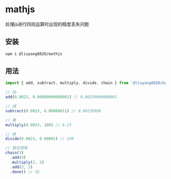 # mathjs

处理js进行四则运算时出现的精度丢失问题

## 安装

```bash
npm i @liuyang0826/mathjs
```

## 用法

```ts
import { add, subtract, multiply, divide, chain } from '@liuyang0826/mathjs'

// 加
add(0.0023, 0.00000000000001) // 0.00230000000001

// 减
subtract(0.0023, 0.00000011) // 0.00229989

// 乘
multiply(0.0023, 100) // 0.23

// 除
divide(0.0023, 0.00001) // 230

// 链式调用
chain(3)
  .add(4)
  .multiply(2, 2)
  .add(2, 2)
  .done() // 32
```
